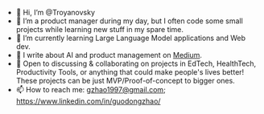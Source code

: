 - 👋 Hi, I’m @Troyanovsky
- 👀 I’m a product manager during my day, but I often code some small projects while learning new stuff in my spare time.
- 🌱 I’m currently learning Large Language Model applications and Web dev.
- 📝 I write about AI and product management on [Medium](https://medium.com/@guodong_zhao).
- 💞️ Open to discussing & collaborating on projects in EdTech, HealthTech, Productivity Tools, or anything that could make people's lives better! These projects can be just MVP/Proof-of-concept to bigger ones.
- 📫 How to reach me: gzhao1997@gmail.com; https://www.linkedin.com/in/guodongzhao/

<!---
Troyanovsky/Troyanovsky is a ✨ special ✨ repository because its `README.md` (this file) appears on your GitHub profile.
You can click the Preview link to take a look at your changes.
--->
